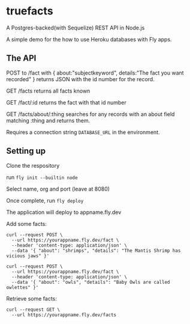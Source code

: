# truefacts

A Postgres-backed(with Sequelize) REST API in Node.js

A simple demo for the how to use Heroku databases with Fly apps.

## The API

POST to /fact with { about:"subjectkeyword", details:"The fact you want recorded" }
returns JSON with the id number for the record.

GET /facts returns all facts known

GET /fact/:id returns the fact with that id number

GET /facts/about/:thing searches for any records with an about field matching :thing and returns them.

Requires a connection string `DATABASE_URL` in the environment.

## Setting up

Clone the respository

run `fly init --builtin node`

Select name, org and port (leave at 8080)

Once complete, run `fly deploy`

The application will deploy to appname.fly.dev

Add some facts:

```
curl --request POST \
  --url https://yourappname.fly.dev/fact \
  --header 'content-type: application/json' \
  --data '{ "about": "shrimps", "details": "The Mantis Shrimp has vicious jaws" }'
  
curl --request POST \
  --url https://yourappname.fly.dev/fact \
  --header 'content-type: application/json' \
  --data '{ "about": "owls", "details": "Baby Owls are called owlettes" }'
```

Retrieve some facts:

```
curl --request GET \
  --url https://yourappname.fly.dev/facts
```

